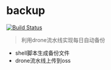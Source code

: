 # backup
[![Build Status](https://drone.zzfzzf.com/api/badges/zzfn/pg-backup/status.svg)](https://drone.zzfzzf.com/zzfn/pg-backup)

> 利用drone流水线实现每日自动备份
- shell脚本生成备份文件
- drone流水线上传到oss
